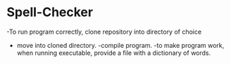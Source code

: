 # Spell-Checker
-To run program correctly, clone repository into directory of choice
- move into cloned directory.
-compile program.
-to make program work, when running executable, provide a file with a dictionary of words. 

